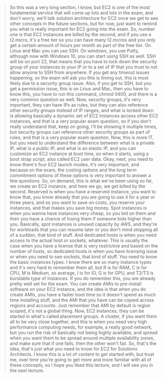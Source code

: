 > So this was a very long section, I know, but EC2 is one of the most fundamental service that will come up lots and lots in the exam, and don't worry, we'll talk solution architecture for EC2 once we get to see other concepts in the future sections, but for now, just want to remind you what is really important for EC2 going into the exam. So, number one is that EC2 instances are billed by the second, and if you use a t2.micro, it's a free tier so you can have many t2.micros and you only get a certain amount of hours per month as part of the free tier. On Linux and Mac you can use SSH. On windows, you use Putty, although now with Windows 10, you can start using SSH as well.
> SSH will be on port 22, that means that
> you have to lock down the security group of
> your instances to your IP or to a
> set of IP that you trust to not
> allow anyone to SSH from anywhere.
> If you get any timeout issues happening,
> so the exam will ask you this is timing out,
> this is most likely due to a security group issue.
> Also, if you get to SSH, but you
> get a permission issue, this is on Linux and Mac,
> then you have to know this, you have to
> run this command, chmod 0400, and
> there is a very common question as well.
> Now, security groups, it's very important,
> they can have IPs as rules, but they can
> also reference other security groups
> instead of IP ranges, and what is locked down is
> allowing basically a dynamic set of
> EC2 instances access other EC2 instances, and
> that is a very popular exam question, so
> if you don't really understand that,
> keep on going, I'll be showing it multiple times,
> but security groups can reference other
> security groups as part of rules, and
> that is a very popular exam question.
> Now, this is more IT, but you need to
> understand the difference between what is a
> private IP, what is a public IP, and
> what is an elastic IP, and you can
> customize an EC2 instance at boot time, so
> when it starts, using a boot strap script,
> also called EC2 user data.
> Okay, next, you need to know there's
> four EC2 launch modes, it's very important, and
> because on the exam, the costing options and
> the long term commitment options of these options
> is very important to answer a few questions.
> So, on demand, this is what we've been
> using so far, we create an EC2 instance,
> and here we go, we get billed by the second.
> Reserved is when you have a reserved instance,
> you want to know that, you know already that
> you are going to use it for a year or
> three years, and so you want to
> save on costs, you reserve your instances, and
> that makes you save big money.
> Spot instances is when you wanna have instances very cheap, so you bid on them and then you have a chance of losing them if someone bids higher than you. Basically, spot instances is unused capacity by AWS, and they're for workloads that you can resume later or you don't mind stopping all of a sudden, that kind of stuff. And dedicated hosts is when you need access to the actual host or sockets, whatever. This is usually the case when you have a license that is very restrictive and based on the number of hosts, so dedicated hosts is when you have licensing issue or when you need to see sockets, that kind of stuff. You need to know the basic instances types. I know there are so many instance types and it's very hard to remember them all, but R is for RAM, C is for CPU, M is Medium, so average, I is for IO, G is for GPU, and T2/T3 is burstable type of instances. If you do remember this, you are already pretty well set for the exam. You can create AMIs to pre-install software on your EC2 instance, and the idea is that when you do create AMIs, you have a faster boot time so it doesn't spend as much time installing stuff, and the AMI that you have can be copied across regions and accounts. Just remember that AMI by default is region scoped, it's not a global thing. Now, EC2 instances, they can be started in what's called placement groups. A cluster, if you want them all to be very close together, and this is when you need very high performance computing needs, for example, a really good network, but you run the risk of basically not being highly available, and spread when you want them to be spread around multiple availability zones, and make sure that if one fails, then the other won't fail. So, that's the idea, that's just what you need to know for EC2 for Solutions Architects. I know this is a lot of content to get started with, but trust me, over time you're going to get more and more familiar with all of these concepts, so I hope you liked this lecture, and I will see you in the next lecture.